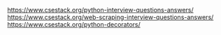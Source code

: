 https://www.csestack.org/python-interview-questions-answers/
https://www.csestack.org/web-scraping-interview-questions-answers/
https://www.csestack.org/python-decorators/
